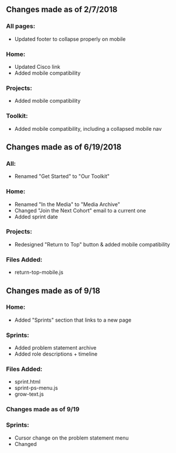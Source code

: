 ## Changes made as of 2/7/2018

### All pages:
* Updated footer to collapse properly on mobile

### Home:
* Updated Cisco link
* Added mobile compatibility

### Projects:
* Added mobile compatibility

### Toolkit:
* Added mobile compatibility, including a collapsed mobile nav

## Changes made as of 6/19/2018

### All:
* Renamed "Get Started" to "Our Toolkit"

### Home:
* Renamed "In the Media" to "Media Archive"
* Changed "Join the Next Cohort" email to a current one
* Added sprint date

### Projects:
* Redesigned "Return to Top" button & added mobile compatibility

### Files Added:
* return-top-mobile.js

## Changes made as of 9/18

### Home:
* Added "Sprints" section that links to a new page

### Sprints:
* Added problem statement archive
* Added role descriptions + timeline

### Files Added:
* sprint.html
* sprint-ps-menu.js
* grow-text.js

### Changes made as of 9/19

### Sprints:
* Cursor change on the problem statement menu
* Changed <title> tag to match other parts of the site

### All Pages:
* Updated the nav menu to include the sprints page
* Changed titles of links ("See the Projects" > "Projects" and "Our Toolkit" > "Toolkit")
* Changed padding between links on mobile version so they fit on one screen
